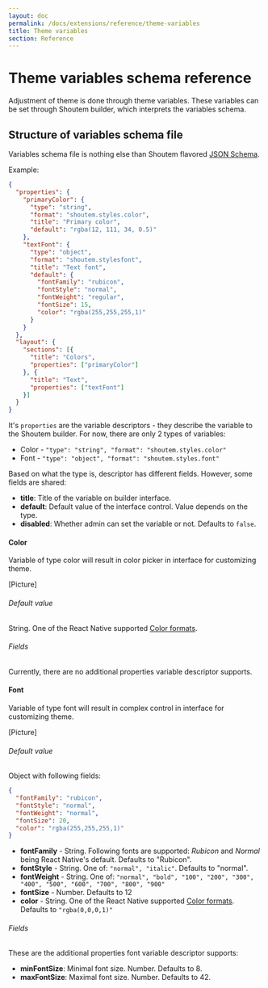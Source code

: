 ```yaml
---
layout: doc
permalink: /docs/extensions/reference/theme-variables
title: Theme variables
section: Reference
---
```


# Theme variables schema reference

Adjustment of theme is done through theme variables. These variables can be set through Shoutem builder, which interprets the variables schema.

## Structure of variables schema file

Variables schema file is nothing else than Shoutem flavored [JSON Schema](https://spacetelescope.github.io/understanding-json-schema/UnderstandingJSONSchema.pdf).

Example:

```JSON
{
  "properties": {
    "primaryColor": {
      "type": "string",
      "format": "shoutem.styles.color",
      "title": "Primary color",
      "default": "rgba(12, 111, 34, 0.5)"
    },
    "textFont": {
      "type": "object",
      "format": "shoutem.stylesfont",
      "title": "Text font",
      "default": {
        "fontFamily": "rubicon",
        "fontStyle": "normal",
        "fontWeight": "regular",
        "fontSize": 15,
        "color": "rgba(255,255,255,1)"
      }
    }
  },
  "layout": {
    "sections": [{
      "title": "Colors",
      "properties": ["primaryColor"]
    }, {
      "title": "Text",
      "properties": ["textFont"]
    }]
  }
}
```

It's `properties` are the variable descriptors - they describe the variable to the Shoutem builder. For now, there are only 2 types of variables:

- Color - `"type": "string", "format": "shoutem.styles.color"`
- Font - `"type": "object", "format": "shoutem.styles.font"`

Based on what the type is, descriptor has different fields. However, some fields are shared:

- **title**: Title of the variable on builder interface.
- **default**: Default value of the interface control. Value depends on the type.
- **disabled**: Whether admin can set the variable or not. Defaults to `false`.

#### Color

Variable of type color will result in color picker in interface for customizing theme.

[Picture]

###### Default value

String. One of the React Native supported [Color formats](https://facebook.github.io/react-native/docs/colors.html).


###### Fields 

Currently, there are no additional properties variable descriptor supports.

#### Font

Variable of type font will result in complex control in interface for customizing theme.

[Picture]

###### Default value

Object with following fields:

```JSON
{
  "fontFamily": "rubicon",
  "fontStyle": "normal",
  "fontWeight": "normal",
  "fontSize": 20,
  "color": "rgba(255,255,255,1)"
}
```

- **fontFamily** - String. Following fonts are supported: _Rubicon_ and _Normal_ being React Native's default. Defaults to "Rubicon".
- **fontStyle** - String. One of: `"normal", "italic"`. Defaults to "normal".
- **fontWeight** - String. One of: `"normal", "bold", "100", "200", "300", "400", "500", "600", "700", "800", "900"`
- **fontSize** - Number. Defaults to 12
- **color** - String. One of the React Native supported [Color formats](https://facebook.github.io/react-native/docs/colors.html). Defaults to `"rgba(0,0,0,1)"`

###### Fields 

These are the additional properties font variable descriptor supports:

- **minFontSize**: Minimal font size. Number. Defaults to 8.
- **maxFontSize**: Maximal font size. Number. Defaults to 42.
